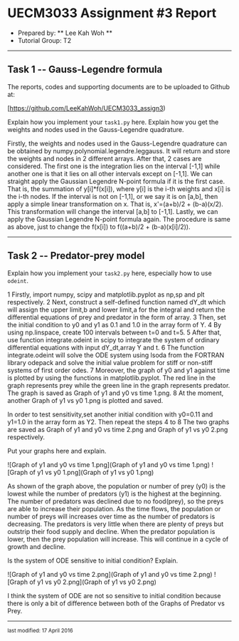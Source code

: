UECM3033 Assignment #3 Report
========================================================

- Prepared by: ** Lee Kah Woh **
- Tutorial Group: T2

--------------------------------------------------------

## Task 1 --  Gauss-Legendre formula

The reports, codes and supporting documents are to be uploaded to Github at: 

[https://github.com/LeeKahWoh/UECM3033_assign3)


Explain how you implement your `task1.py` here.
Explain how you get the weights and nodes used in the Gauss-Legendre quadrature.

Firstly, the weights and nodes used in the Gauss-Legendre quadrature can be obtained by numpy.polynomial.legendre.leggauss.
It will return and store the weights and nodes in 2 different arrays.
After that, 2 cases are considered.
The first one is the integration lies on the interval [-1,1] while another one is that it lies on all other intervals except on [-1,1].
We can straight apply the Gaussian Legendre N-point formula if it is the first case.
That is, the summation of y[i]*f(x[i]), where y[i] is the i-th weights and x[i] is the i-th nodes.
If the interval is not on [-1,1], or we say it is on [a,b], then apply a simple linear transformation on x.
That is, x'=(a+b)/2 + (b-a)(x/2). This transformation will change the interval [a,b] to [-1,1].
Lastly, we can apply the Gaussian Legendre N-point formula again.
The procedure is same as above, just to change the f(x[i]) to f((a+b)/2 + (b-a)(x[i]/2)).


---------------------------------------------------------

## Task 2 -- Predator-prey model

Explain how you implement your `task2.py` here, especially how to use `odeint`.

1	Firstly, import numpy, scipy and matplotlib.pyplot as np,sp and plt respectively.
2	Next, construct a self-defined function named dY_dt which will assign the upper limit,b and lower limit,a for the integral and return the differential equations of prey and predator in the form of array.
3	Then, set the initial condition to y0 and y1 as 0.1 and 1.0 in the array form of Y.
4	By using np.linspace, create 100 intervals between t=0 and t=5.
5	After that, use function integrate.odeint in scipy to integrate the system of ordinary differential equations with input dY_dt,array Y and t.
6	The function integrate.odeint will solve the ODE system using lsoda from the FORTRAN library odepack and solve the initial value problem for stiff or non-stiff systems of first order odes.
7	Moreover, the graph of y0 and y1 against time is plotted by using the functions in matplotlib.pyplot.
	The red line in the graph represents prey while the green line in the graph represents predator.
	The graph is saved as Graph of y1 and y0 vs time 1.png.
8	At the moment, another Graph of y1 vs y0 1.png is plotted and saved.

In order to test sensitivity,set another initial condition with y0=0.11 and y1=1.0 in the array form as Y2.
Then repeat the steps 4 to 8
The two graphs are saved as Graph of y1 and y0 vs time 2.png and Graph of y1 vs y0 2.png respectively.

Put your graphs here and explain.


![Graph of y1 and y0 vs time 1.png](Graph of y1 and y0 vs time 1.png)     ![Graph of y1 vs y0 1.png](Graph of y1 vs y0 1.png)


As shown of the graph above, the population or number of prey (y0) is the lowest while the number of predators (y1) is the highest at the beginning.
The number of predators was declined due to no food(prey), so the preys are able to increase their population.
As the time flows, the population or number of preys will increases over time as the number of predators is decreasing.
The predators is very little when there are plenty of preys but outstrip their food supply and decline.
When the predator population is lower, then the prey population will increase.
This will continue in a cycle of growth and decline.


Is the system of ODE sensitive to initial condition? Explain.


![Graph of y1 and y0 vs time 2.png](Graph of y1 and y0 vs time 2.png)     ![Graph of y1 vs y0 2.png](Graph of y1 vs y0 2.png)


I think the system of ODE are not so sensitive to initial condition because there is only a bit of difference between both of the Graphs of Predator vs Prey.

-----------------------------------

<sup>last modified: 17 April 2016</sup>
